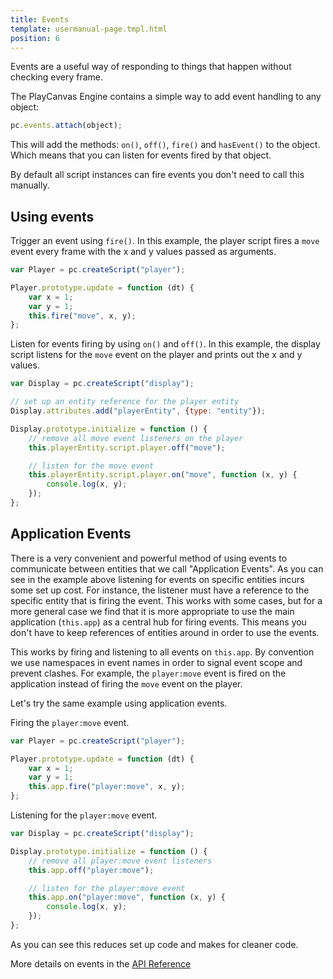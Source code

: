 ```yaml
---
title: Events
template: usermanual-page.tmpl.html
position: 6
---
```


Events are a useful way of responding to things that happen without checking every frame.

The PlayCanvas Engine contains a simple way to add event handling to any object:

```javascript
pc.events.attach(object);
```

This will add the methods: `on()`, `off()`, `fire()` and `hasEvent()` to the object. Which means that you can listen for events fired by that object.

By default all script instances can fire events you don't need to call this manually.

## Using events

Trigger an event using `fire()`. In this example, the player script fires a `move` event every frame with the x and y values passed as arguments.

```javascript
var Player = pc.createScript("player");

Player.prototype.update = function (dt) {
    var x = 1;
    var y = 1;
    this.fire("move", x, y);
};
```

Listen for events firing by using `on()` and `off()`. In this example, the display script listens for the `move` event on the player and prints out the x and y values.

```javascript
var Display = pc.createScript("display");

// set up an entity reference for the player entity
Display.attributes.add("playerEntity", {type: "entity"});

Display.prototype.initialize = function () {
    // remove all move event listeners on the player
    this.playerEntity.script.player.off("move");

    // listen for the move event
    this.playerEntity.script.player.on("move", function (x, y) {
        console.log(x, y);
    });
};
```

## Application Events

There is a very convenient and powerful method of using events to communicate between entities that we call "Application Events". As you can see in the example above listening for events on specific entities incurs some set up cost. For instance, the listener must have a reference to the specific entity that is firing the event. This works with some cases, but for a more general case we find that it is more appropriate to use the main application (`this.app`) as a central hub for firing events. This means you don't have to keep references of entities around in order to use the events.

This works by firing and listening to all events on `this.app`. By convention we use namespaces in event names in order to signal event scope and prevent clashes. For example, the `player:move` event is fired on the application instead of firing the `move` event on the player.

Let's try the same example using application events.

Firing the `player:move` event.

```javascript
var Player = pc.createScript("player");

Player.prototype.update = function (dt) {
    var x = 1;
    var y = 1;
    this.app.fire("player:move", x, y);
};
```

Listening for the `player:move` event.

```javascript
var Display = pc.createScript("display");

Display.prototype.initialize = function () {
    // remove all player:move event listeners
    this.app.off("player:move");

    // listen for the player:move event
    this.app.on("player:move", function (x, y) {
        console.log(x, y);
    });
};
```

As you can see this reduces set up code and makes for cleaner code.

More details on events in the [API Reference][1]

[1]: http://developer.playcanvas.com/en/api/pc.events.html
